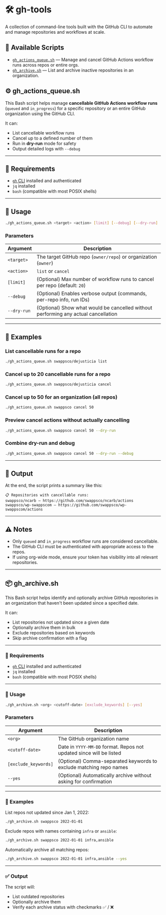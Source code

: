 # 🛠️ gh-tools

A collection of command-line tools built with the GitHub CLI to automate and manage repositories and workflows at scale.

## 📜 Available Scripts

- [`gh_actions_queue.sh`](#️-gh_actions_queuesh) — Manage and cancel GitHub Actions workflow runs across repos or entire orgs.
- [`gh_archive.sh`](#-gh_archivesh) — List and archive inactive repositories in an organization.

## ⚙️ gh_actions_queue.sh

This Bash script helps manage **cancellable GitHub Actions workflow runs** (`queued` and `in_progress`) for a specific repository or an entire GitHub organization using the GitHub CLI.

It can:

- List cancellable workflow runs
- Cancel up to a defined number of them
- Run in **dry-run** mode for safety
- Output detailed logs with `--debug`

---

## 🧰 Requirements

- [`gh` CLI](https://cli.github.com/) installed and authenticated
- `jq` installed
- `bash` (compatible with most POSIX shells)

---

## 🚀 Usage

```bash
./gh_actions_queue.sh <target> <action> [limit] [--debug] [--dry-run]
```

### Parameters

| Argument     | Description                                                                          |
|--------------|--------------------------------------------------------------------------------------|
| `<target>`   | The target GitHub repo (`owner/repo`) or organization (`owner`)                     |
| `<action>`   | `list` or `cancel`                                                                   |
| `[limit]`    | (Optional) Max number of workflow runs to cancel per repo (default: `20`)            |
| `--debug`    | (Optional) Enables verbose output (commands, per-repo info, run IDs)                |
| `--dry-run`  | (Optional) Show what would be cancelled without performing any actual cancellation  |

---

## 🧪 Examples

### List cancellable runs for a repo

```bash
./gh_actions_queue.sh swappsco/dejusticia list
```

### Cancel up to 20 cancellable runs for a repo

```bash
./gh_actions_queue.sh swappsco/dejusticia cancel
```

### Cancel up to 50 for an organization (all repos)

```bash
./gh_actions_queue.sh swappsco cancel 50
```

### Preview cancel actions without actually cancelling

```bash
./gh_actions_queue.sh swappsco cancel 50 --dry-run
```

### Combine dry-run and debug

```bash
./gh_actions_queue.sh swappsco cancel 50 --dry-run --debug
```

---

## 🧾 Output

At the end, the script prints a summary like this:

```
📋 Repositories with cancellable runs:
swappsco/ncarb – https://github.com/swappsco/ncarb/actions
swappsco/wp-swappscom – https://github.com/swappsco/wp-swappscom/actions
```

---

## ⚠️ Notes

- Only `queued` and `in_progress` workflow runs are considered cancellable.
- The GitHub CLI must be authenticated with appropriate access to the repos.
- If using org-wide mode, ensure your token has visibility into all relevant repositories.

---

## 📦 gh_archive.sh

This Bash script helps identify and optionally archive GitHub repositories in an organization that haven't been updated since a specified date.

It can:

- List repositories not updated since a given date
- Optionally archive them in bulk
- Exclude repositories based on keywords
- Skip archive confirmation with a flag

---

### 🧰 Requirements

- [`gh` CLI](https://cli.github.com/) installed and authenticated
- `jq` installed
- `bash` (compatible with most POSIX shells)

---

### 🚀 Usage

```bash
./gh_archive.sh <org> <cutoff-date> [exclude_keywords] [--yes]
```

### Parameters

| Argument            | Description                                                                 |
|---------------------|-----------------------------------------------------------------------------|
| `<org>`             | The GitHub organization name                                                |
| `<cutoff-date>`     | Date in `YYYY-MM-DD` format. Repos not updated since will be listed         |
| `[exclude_keywords]`| (Optional) Comma-separated keywords to exclude matching repo names          |
| `--yes`             | (Optional) Automatically archive without asking for confirmation            |

---

### 🧪 Examples

List repos not updated since Jan 1, 2022:

```bash
./gh_archive.sh swappsco 2022-01-01
```

Exclude repos with names containing `infra` or `ansible`:

```bash
./gh_archive.sh swappsco 2022-01-01 infra,ansible
```

Automatically archive all matching repos:

```bash
./gh_archive.sh swappsco 2022-01-01 infra,ansible --yes
```

---

### ✅ Output

The script will:

- List outdated repositories
- Optionally archive them
- Verify each archive status with checkmarks ✅ / ❌
